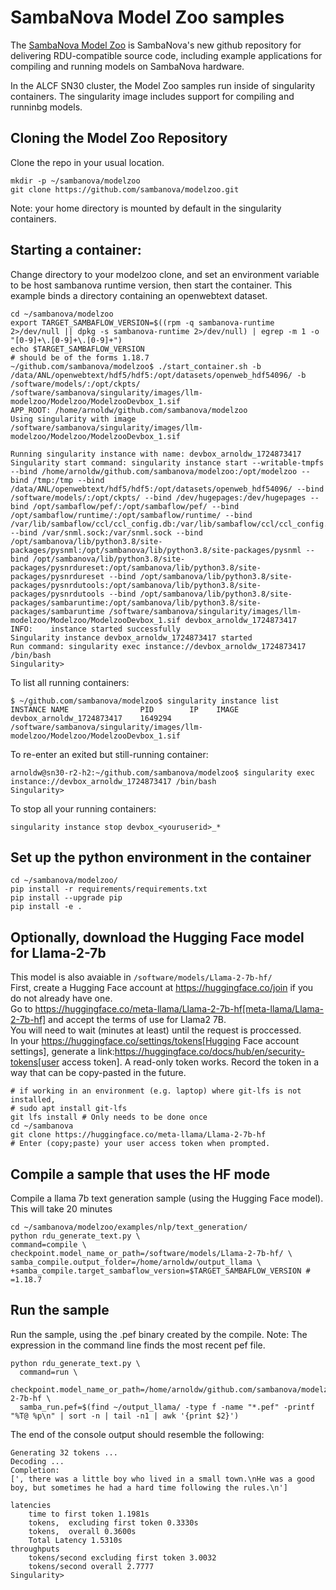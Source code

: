 # SambaNova Model Zoo samples

The [SambaNova Model Zoo](https://github.com/sambanova/modelzoo/tree/main) is SambaNova's new github repository for delivering RDU-compatible source code, including example applications for compiling and running models on SambaNova hardware.

In the ALCF SN30 cluster, the Model Zoo samples run inside of singularity containers. The singularity image includes support for compiling and runninbg models.

## Cloning the Model Zoo Repository

Clone the repo in your usual location. 
```
mkdir -p ~/sambanova/modelzoo
git clone https://github.com/sambanova/modelzoo.git
```
Note: your home directory is mounted by default in the singularity containers.

## Starting a container:

Change directory to your modelzoo clone, and set an environment variable to be  host sambanova runtime version, then start the container. This example binds a directory containing an openwebtext dataset. 
```
cd ~/sambanova/modelzoo
export TARGET_SAMBAFLOW_VERSION=$((rpm -q sambanova-runtime 2>/dev/null || dpkg -s sambanova-runtime 2>/dev/null) | egrep -m 1 -o "[0-9]+\.[0-9]+\.[0-9]+")
echo $TARGET_SAMBAFLOW_VERSION
# should be of the forms 1.18.7
~/github.com/sambanova/modelzoo$ ./start_container.sh -b /data/ANL/openwebtext/hdf5/hdf5:/opt/datasets/openweb_hdf54096/ -b  /software/models/:/opt/ckpts/ /software/sambanova/singularity/images/llm-modelzoo/Modelzoo/ModelzooDevbox_1.sif
APP_ROOT: /home/arnoldw/github.com/sambanova/modelzoo
Using singularity with image /software/sambanova/singularity/images/llm-modelzoo/Modelzoo/ModelzooDevbox_1.sif

Running singularity instance with name: devbox_arnoldw_1724873417
Singularity start command: singularity instance start --writable-tmpfs --bind /home/arnoldw/github.com/sambanova/modelzoo:/opt/modelzoo --bind /tmp:/tmp --bind /data/ANL/openwebtext/hdf5/hdf5:/opt/datasets/openweb_hdf54096/ --bind /software/models/:/opt/ckpts/ --bind /dev/hugepages:/dev/hugepages --bind /opt/sambaflow/pef/:/opt/sambaflow/pef/ --bind /opt/sambaflow/runtime/:/opt/sambaflow/runtime/ --bind /var/lib/sambaflow/ccl/ccl_config.db:/var/lib/sambaflow/ccl/ccl_config.db --bind /var/snml.sock:/var/snml.sock --bind /opt/sambanova/lib/python3.8/site-packages/pysnml:/opt/sambanova/lib/python3.8/site-packages/pysnml --bind /opt/sambanova/lib/python3.8/site-packages/pysnrdureset:/opt/sambanova/lib/python3.8/site-packages/pysnrdureset --bind /opt/sambanova/lib/python3.8/site-packages/pysnrdutools:/opt/sambanova/lib/python3.8/site-packages/pysnrdutools --bind /opt/sambanova/lib/python3.8/site-packages/sambaruntime:/opt/sambanova/lib/python3.8/site-packages/sambaruntime /software/sambanova/singularity/images/llm-modelzoo/Modelzoo/ModelzooDevbox_1.sif devbox_arnoldw_1724873417
INFO:    instance started successfully
Singularity instance devbox_arnoldw_1724873417 started
Run command: singularity exec instance://devbox_arnoldw_1724873417 /bin/bash
Singularity> 
```

To list all running containers:
```
$ ~/github.com/sambanova/modelzoo$ singularity instance list
INSTANCE NAME                PID        IP    IMAGE
devbox_arnoldw_1724873417    1649294          /software/sambanova/singularity/images/llm-modelzoo/Modelzoo/ModelzooDevbox_1.sif
```
To re-enter an exited but still-running container:
```
arnoldw@sn30-r2-h2:~/github.com/sambanova/modelzoo$ singularity exec instance://devbox_arnoldw_1724873417 /bin/bash
Singularity> 
```

To stop all your running containers:
```
singularity instance stop devbox_<youruserid>_*
```

## Set up the python environment in the container

```
cd ~/sambanova/modelzoo/
pip install -r requirements/requirements.txt 
pip install --upgrade pip
pip install -e . 
```

## Optionally, download the Hugging Face model for Llama-2-7b

This model is also avaiable in `/software/models/Llama-2-7b-hf/`<br>
First, create a Hugging Face account at https://huggingface.co/join if you do not already have one.<br>
Go to https://huggingface.co/meta-llama/Llama-2-7b-hf[meta-llama/Llama-2-7b-hf] and accept the terms of use for Llama2 7B.<br>
You will need to wait (minutes at least) until the request is proccessed.<br>
In your https://huggingface.co/settings/tokens[Hugging Face account settings], generate a link:https://huggingface.co/docs/hub/en/security-tokens[user access token]. A read-only token works. Record the token in a way that can be copy-pasted in the future.
```
# if working in an environment (e.g. laptop) where git-lfs is not installed, 
# sudo apt install git-lfs 
git lfs install # Only needs to be done once 
cd ~/sambanova
git clone https://huggingface.co/meta-llama/Llama-2-7b-hf
# Enter (copy;paste) your user access token when prompted.
```

## Compile a sample that uses the HF mode

Compile a llama 7b text generation sample (using the Hugging Face model). This will take 20 minutes

```
cd ~/sambanova/modelzoo/examples/nlp/text_generation/
python rdu_generate_text.py \
command=compile \
checkpoint.model_name_or_path=/software/models/Llama-2-7b-hf/ \
samba_compile.output_folder=/home/arnoldw/output_llama \
+samba_compile.target_sambaflow_version=$TARGET_SAMBAFLOW_VERSION #     =1.18.7
```

## Run the sample

Run the sample, using the .pef binary created by the compile.
Note: The expression in the command line finds the most recent pef file.
<!--
$(find ~/output_llama/ -type f -name "*.pef" -printf "%T@ %p\n" | sort -n | tail -n1 | awk '{print $2}')
$(find ~/output_llama/$(ls -lart ~/output_llama/ | grep rdu | tail -n 1 | awk '{print $9}') -name "*.pef")
-->

```
python rdu_generate_text.py \
  command=run \
  checkpoint.model_name_or_path=/home/arnoldw/github.com/sambanova/modelzoo/Llama-2-7b-hf \
  samba_run.pef=$(find ~/output_llama/ -type f -name "*.pef" -printf "%T@ %p\n" | sort -n | tail -n1 | awk '{print $2}')
```

The end of the console output should resemble the following:
```
Generating 32 tokens ...
Decoding ...
Completion:
[', there was a little boy who lived in a small town.\nHe was a good boy, but sometimes he had a hard time following the rules.\n']

latencies
    time to first token 1.1981s
    tokens,  excluding first token 0.3330s
    tokens,  overall 0.3600s
    Total Latency 1.5310s
throughputs
    tokens/second excluding first token 3.0032
    tokens/second overall 2.7777
Singularity> 
```
